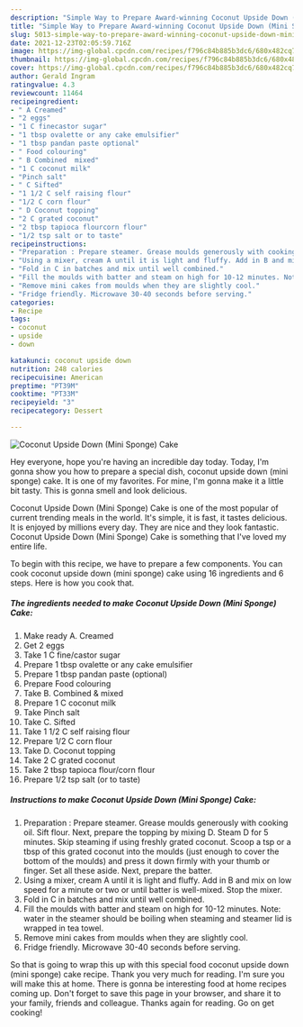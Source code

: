 ```yaml
---
description: "Simple Way to Prepare Award-winning Coconut Upside Down (Mini Sponge) Cake"
title: "Simple Way to Prepare Award-winning Coconut Upside Down (Mini Sponge) Cake"
slug: 5013-simple-way-to-prepare-award-winning-coconut-upside-down-mini-sponge-cake
date: 2021-12-23T02:05:59.716Z
image: https://img-global.cpcdn.com/recipes/f796c84b885b3dc6/680x482cq70/coconut-upside-down-mini-sponge-cake-recipe-main-photo.jpg
thumbnail: https://img-global.cpcdn.com/recipes/f796c84b885b3dc6/680x482cq70/coconut-upside-down-mini-sponge-cake-recipe-main-photo.jpg
cover: https://img-global.cpcdn.com/recipes/f796c84b885b3dc6/680x482cq70/coconut-upside-down-mini-sponge-cake-recipe-main-photo.jpg
author: Gerald Ingram
ratingvalue: 4.3
reviewcount: 11464
recipeingredient:
- " A Creamed"
- "2 eggs"
- "1 C finecastor sugar"
- "1 tbsp ovalette or any cake emulsifier"
- "1 tbsp pandan paste optional"
- " Food colouring"
- " B Combined  mixed"
- "1 C coconut milk"
- "Pinch salt"
- " C Sifted"
- "1 1/2 C self raising flour"
- "1/2 C corn flour"
- " D Coconut topping"
- "2 C grated coconut"
- "2 tbsp tapioca flourcorn flour"
- "1/2 tsp salt or to taste"
recipeinstructions:
- "Preparation : Prepare steamer. Grease moulds generously with cooking oil. Sift flour. Next, prepare the topping by mixing D. Steam D for 5 minutes. Skip steaming if using freshly grated coconut. Scoop a tsp or a tbsp of this grated coconut into the moulds (just enough to cover the bottom of the moulds) and press it down firmly with your thumb or finger. Set all these aside. Next, prepare the batter."
- "Using a mixer, cream A until it is light and fluffy. Add in B and mix on low speed for a minute or two or until batter is well-mixed. Stop the mixer."
- "Fold in C in batches and mix until well combined."
- "Fill the moulds with batter and steam on high for 10-12 minutes. Note: water in the steamer should be boiling when steaming and steamer lid is wrapped in tea towel."
- "Remove mini cakes from moulds when they are slightly cool."
- "Fridge friendly. Microwave 30-40 seconds before serving."
categories:
- Recipe
tags:
- coconut
- upside
- down

katakunci: coconut upside down 
nutrition: 248 calories
recipecuisine: American
preptime: "PT39M"
cooktime: "PT33M"
recipeyield: "3"
recipecategory: Dessert

---
```



![Coconut Upside Down (Mini Sponge) Cake](https://img-global.cpcdn.com/recipes/f796c84b885b3dc6/680x482cq70/coconut-upside-down-mini-sponge-cake-recipe-main-photo.jpg)

Hey everyone, hope you're having an incredible day today. Today, I'm gonna show you how to prepare a special dish, coconut upside down (mini sponge) cake. It is one of my favorites. For mine, I'm gonna make it a little bit tasty. This is gonna smell and look delicious.

Coconut Upside Down (Mini Sponge) Cake is one of the most popular of current trending meals in the world. It's simple, it is fast, it tastes delicious. It is enjoyed by millions every day. They are nice and they look fantastic. Coconut Upside Down (Mini Sponge) Cake is something that I've loved my entire life.




To begin with this recipe, we have to prepare a few components. You can cook coconut upside down (mini sponge) cake using 16 ingredients and 6 steps. Here is how you cook that.

<!--inarticleads1-->

##### The ingredients needed to make Coconut Upside Down (Mini Sponge) Cake:

1. Make ready  A. Creamed
1. Get 2 eggs
1. Take 1 C fine/castor sugar
1. Prepare 1 tbsp ovalette or any cake emulsifier
1. Prepare 1 tbsp pandan paste (optional)
1. Prepare  Food colouring
1. Take  B. Combined &amp; mixed
1. Prepare 1 C coconut milk
1. Take Pinch salt
1. Take  C. Sifted
1. Take 1 1/2 C self raising flour
1. Prepare 1/2 C corn flour
1. Take  D. Coconut topping
1. Take 2 C grated coconut
1. Take 2 tbsp tapioca flour/corn flour
1. Prepare 1/2 tsp salt (or to taste)




<!--inarticleads2-->

##### Instructions to make Coconut Upside Down (Mini Sponge) Cake:

1. Preparation : Prepare steamer. Grease moulds generously with cooking oil. Sift flour. Next, prepare the topping by mixing D. Steam D for 5 minutes. Skip steaming if using freshly grated coconut. Scoop a tsp or a tbsp of this grated coconut into the moulds (just enough to cover the bottom of the moulds) and press it down firmly with your thumb or finger. Set all these aside. Next, prepare the batter.
1. Using a mixer, cream A until it is light and fluffy. Add in B and mix on low speed for a minute or two or until batter is well-mixed. Stop the mixer.
1. Fold in C in batches and mix until well combined.
1. Fill the moulds with batter and steam on high for 10-12 minutes. Note: water in the steamer should be boiling when steaming and steamer lid is wrapped in tea towel.
1. Remove mini cakes from moulds when they are slightly cool.
1. Fridge friendly. Microwave 30-40 seconds before serving.




So that is going to wrap this up with this special food coconut upside down (mini sponge) cake recipe. Thank you very much for reading. I'm sure you will make this at home. There is gonna be interesting food at home recipes coming up. Don't forget to save this page in your browser, and share it to your family, friends and colleague. Thanks again for reading. Go on get cooking!
